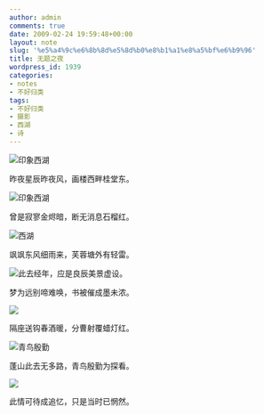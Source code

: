```yaml
---
author: admin
comments: true
date: 2009-02-24 19:59:48+00:00
layout: note
slug: '%e5%a4%9c%e6%8b%8d%e5%8d%b0%e8%b1%a1%e8%a5%bf%e6%b9%96'
title: 无题之夜
wordpress_id: 1939
categories:
- notes
- 不好归类
tags:
- 不好归类
- 摄影
- 西湖
- 诗
---
```


![印象西湖](http://farm4.static.flickr.com/3401/3307391326_207f597c8b.jpg?v=0)

昨夜星辰昨夜风，画楼西畔桂堂东。 

![印象西湖](http://farm4.static.flickr.com/3302/3306567129_f958aa5fe0.jpg?v=0)

曾是寂寥金烬暗，断无消息石榴红。

![西湖](http://farm4.static.flickr.com/3510/3306803164_8ab133dc26.jpg?v=0)

飒飒东风细雨来，芙蓉塘外有轻雷。 

![此去经年，应是良辰美景虚设。](http://farm4.static.flickr.com/3361/3306564973_6ee8df509c.jpg?v=0)

梦为远别啼难唤，书被催成墨未浓。 

![](http://farm4.static.flickr.com/3609/3305972705_c29de13643.jpg?v=0)

隔座送钩春酒暖，分曹射覆蜡灯红。

![青鸟殷勤](http://farm4.static.flickr.com/3525/3307395742_7994ed29b0.jpg?v=0)

蓬山此去无多路，青鸟殷勤为探看。

<del></del>![](http://farm4.static.flickr.com/3341/3306562661_432d202331.jpg?v=0)

此情可待成追忆，只是当时已惘然。 
